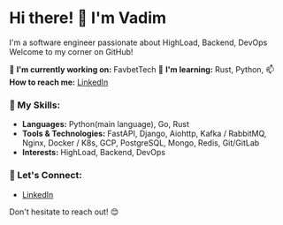 # Hi there! 👋 I'm Vadim

I'm a software engineer passionate about HighLoad, Backend, DevOps Welcome to my corner on GitHub!

🔭 **I'm currently working on:** FavbetTech
🌱 **I'm learning:** Rust, Python, 
📫 **How to reach me:** [LinkedIn](https://www.linkedin.com/in/vadim-belevtsov-670331189/)

### 🚀 My Skills:

- **Languages:** Python(main language), Go, Rust
- **Tools & Technologies:** FastAPI, Django, Aiohttp, Kafka / RabbitMQ, Nginx, Docker / K8s, GCP, PostgreSQL, Mongo, Redis, Git/GitLab
- **Interests:** HighLoad, Backend, DevOps

### 🤝 Let's Connect:

- [LinkedIn](https://www.linkedin.com/in/vadim-belevtsov-670331189/)

Don't hesitate to reach out! 😊
